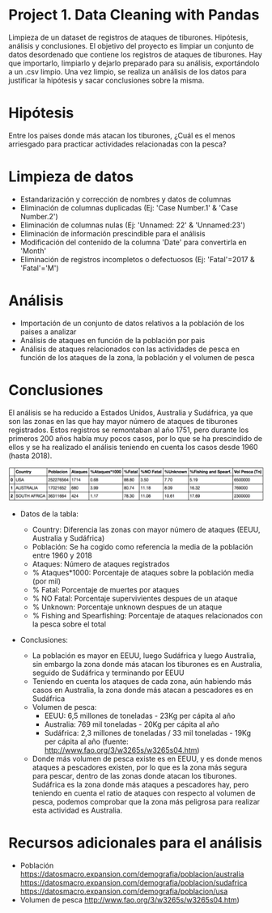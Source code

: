 # Project 1. Data Cleaning with Pandas
Limpieza de un dataset de registros de ataques de tiburones. Hipótesis, análisis y conclusiones.
El objetivo del proyecto es limpiar un conjunto de datos desordenado que contiene los registros de ataques de tiburones. Hay que importarlo, limpiarlo y dejarlo preparado para su análisis, exportándolo a un .csv limpio.
Una vez limpio, se realiza un análisis de los datos para justificar la hipótesis y sacar conclusiones sobre la misma.

# Hipótesis
Entre los paises donde más atacan los tiburones, ¿Cuál es el menos arriesgado para practicar actividades relacionadas con la pesca?

# Limpieza de datos
- Estandarización y corrección de nombres y datos de columnas
- Eliminación de columnas duplicadas (Ej: 'Case Number.1' & 'Case Number.2')
- Eliminación de columnas nulas (Ej: 'Unnamed: 22' & 'Unnamed:23')
- Eliminación de información prescindible para el análisis
- Modificación del contenido de la columna 'Date' para convertirla en 'Month'
- Eliminación de registros incompletos o defectuosos (Ej: 'Fatal'=2017 & 'Fatal'='M')

# Análisis
- Importación de un conjunto de datos relativos a la población de los paises a analizar
- Análisis de ataques en función de la población por pais
- Análisis de ataques relacionados con las actividades de pesca en función de los ataques de la zona, la población y el volumen de pesca

# Conclusiones
El análisis se ha reducido a Estados Unidos, Australia y Sudáfrica, ya que son las zonas en las que hay mayor número de ataques de tiburones registrados. Estos registros se remontaban al año 1751, pero durante los primeros 200 años había muy pocos casos, por lo que se ha prescindido de ellos y se ha realizado el análisis teniendo en cuenta los casos desde 1960 (hasta 2018).

![Screenshot](output/Tabla_Analisis.png)

- Datos de la tabla:

    - Country: Diferencia las zonas con mayor número de ataques (EEUU, Australia y Sudáfrica)
    - Población: Se ha cogido como referencia la media de la población entre 1960 y 2018
    - Ataques: Número de ataques registrados
    - % Ataques*1000: Porcentaje de ataques sobre la población media (por mil)
    - % Fatal: Porcentaje de muertes por ataques
    - % NO Fatal: Porcentaje supervivientes despues de un ataque
    - % Unknown: Porcentaje unknown despues de un ataque
    - % Fishing and Spearfishing: Porcentaje de ataques relacionados con la pesca sobre el total

-  Conclusiones:
    - La población es mayor en EEUU, luego Sudáfrica y luego Australia, sin embargo la zona donde más atacan los tiburones es en Australia, seguido de Sudáfrica y terminando por EEUU
    - Teniendo en cuenta los ataques de cada zona, aún habiendo más casos en Australia, la zona donde más atacan a pescadores es en Sudáfrica
    - Volumen de pesca:
        - EEUU: 6,5 millones de toneladas - 23Kg per cápita al año
        - Australia: 769 mil toneladas - 20Kg per cápita al año
        - Sudáfrica: 2,3 millones de toneladas / 33 mil toneladas - 19Kg per cápita al año 
            (fuente: http://www.fao.org/3/w3265s/w3265s04.htm)
    - Donde más volumen de pesca existe es en EEUU, y es donde menos ataques a pescadores existen, por lo que es la zona más segura para pescar, dentro de las zonas donde atacan los tiburones. Sudáfrica es la zona donde más ataques a pescadores hay, pero teniendo en cuenta el ratio de ataques con respecto al volumen de pesca, podemos comprobar que la zona más peligrosa para realizar esta actividad es Australia.

# Recursos adicionales para el análisis
- Población
    https://datosmacro.expansion.com/demografia/poblacion/australia
    https://datosmacro.expansion.com/demografia/poblacion/sudafrica
    https://datosmacro.expansion.com/demografia/poblacion/usa
- Volumen de pesca
    http://www.fao.org/3/w3265s/w3265s04.htm)